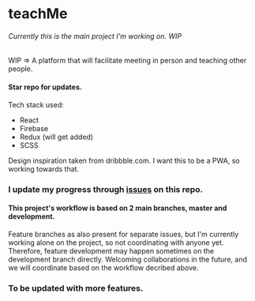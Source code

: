 # teachMe

###### Currently this is the main project I'm working on. WIP

WIP => A platform that will facilitate meeting in person and teaching other people.

#### Star repo for updates.

Tech stack used:

- React
- Firebase
- Redux (will get added)
- SCSS

Design inspiration taken from dribbble.com.
I want this to be a PWA, so working towards that.

### I update my progress through [issues](https://github.com/sorinpav/teachme/issues) on this repo.

#### This project's workflow is based on 2 main branches, master and development.

Feature branches as also present for separate issues, but I'm currently working alone on the project, so not coordinating with anyone yet. Therefore, feature development may happen sometimes on the development branch directly. Welcoming collaborations in the future, and we will coordinate based on the workflow decribed above.

### To be updated with more features.
